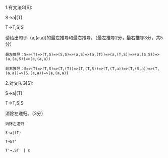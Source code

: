 1.有文法G[S]:

S→a|(T)

T→T,S|S

请给出句子（a,(a,a))的最左推导和最右推导。（最左推导2分，最右推导3分，共5分）

```
最左推导：S=>(T)=>(T,S)=>(S,S)=>(a,S)=>(a,(T))=>(a,(T,S))=>(a,(S,S))=>(a,(a,S))=>(a,(a,a))

最右推导：S=>(T)=>(T,S)=>(T,(T))=>(T,(T,S))=>(T,(T,a))=>(T,(S,a))=>(T,(a,a))=>(S,(a,a))=>(a,(a,a))
```

2.对文法G[S]:

S→a|(T)

T→T,S|S

消除左递归。（3分）

```
消除左递归：

S→a|(T)

T→ST'

T'→,ST' | ε


```


